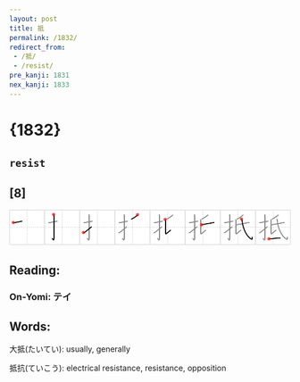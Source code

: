 ```yaml
---
layout: post
title: 抵
permalink: /1832/
redirect_from:
 - /抵/
 - /resist/
pre_kanji: 1831
nex_kanji: 1833
---
```


# {1832}

## `resist`

## [8]

<div class="stroke"><img src="../images/E68AB5.png" /></div>

## Reading:

### On-Yomi: テイ

## Words:

大抵(たいてい): usually, generally

抵抗(ていこう): electrical resistance, resistance, opposition
